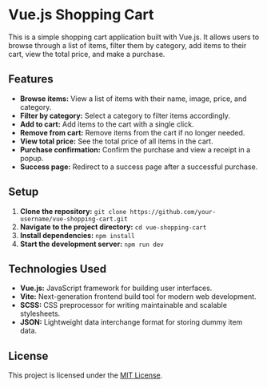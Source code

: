 # Vue.js Shopping Cart

This is a simple shopping cart application built with Vue.js. It allows users to browse through a list of items, filter them by category, add items to their cart, view the total price, and make a purchase.

## Features

- **Browse items:** View a list of items with their name, image, price, and category.
- **Filter by category:** Select a category to filter items accordingly.
- **Add to cart:** Add items to the cart with a single click.
- **Remove from cart:** Remove items from the cart if no longer needed.
- **View total price:** See the total price of all items in the cart.
- **Purchase confirmation:** Confirm the purchase and view a receipt in a popup.
- **Success page:** Redirect to a success page after a successful purchase.

## Setup

1. **Clone the repository:** `git clone https://github.com/your-username/vue-shopping-cart.git`
2. **Navigate to the project directory:** `cd vue-shopping-cart`
3. **Install dependencies:** `npm install`
4. **Start the development server:** `npm run dev`

## Technologies Used

- **Vue.js:** JavaScript framework for building user interfaces.
- **Vite:** Next-generation frontend build tool for modern web development.
- **SCSS:** CSS preprocessor for writing maintainable and scalable stylesheets.
- **JSON:** Lightweight data interchange format for storing dummy item data.

## License

This project is licensed under the [MIT License](LICENSE).
